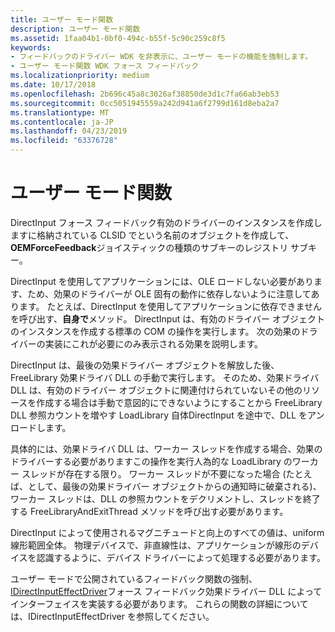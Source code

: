 ```yaml
---
title: ユーザー モード関数
description: ユーザー モード関数
ms.assetid: 1faa04b1-0bf0-494c-b55f-5c90c259c8f5
keywords:
- フィードバックのドライバー WDK を非表示に、ユーザー モードの機能を強制します。
- ユーザー モード関数 WDK フォース フィードバック
ms.localizationpriority: medium
ms.date: 10/17/2018
ms.openlocfilehash: 2b696c45a8c3026af38850de3d1c7fa66ab3eb53
ms.sourcegitcommit: 0cc5051945559a242d941a6f2799d161d8eba2a7
ms.translationtype: MT
ms.contentlocale: ja-JP
ms.lasthandoff: 04/23/2019
ms.locfileid: "63376728"
---
```

# <a name="user-mode-functions"></a>ユーザー モード関数





DirectInput フォース フィードバック有効のドライバーのインスタンスを作成しますに格納されている CLSID でという名前のオブジェクトを作成して、 **OEMForceFeedback**ジョイスティックの種類のサブキーのレジストリ サブキー。

DirectInput を使用してアプリケーションには、OLE ロードしない必要があります、ため、効果のドライバーが OLE 固有の動作に依存しないように注意してあります。 たとえば、DirectInput を使用してアプリケーションに依存できませんを呼び出す、**自身で**メソッド。 DirectInput は、有効のドライバー オブジェクトのインスタンスを作成する標準の COM の操作を実行します。 次の効果のドライバーの実装にこれが必要にのみ表示される効果を説明します。

DirectInput は、最後の効果ドライバー オブジェクトを解放した後、FreeLibrary 効果ドライバ DLL の手動で実行します。 そのため、効果ドライバ DLL は、有効のドライバー オブジェクトに関連付けられていないその他のリソースを作成する場合は手動で意図的にできないようにすることから FreeLibrary DLL 参照カウントを増やす LoadLibrary 自体DirectInput を途中で、DLL をアンロードします。

具体的には、効果ドライバ DLL は、ワーカー スレッドを作成する場合、効果のドライバーする必要がありますこの操作を実行人為的な LoadLibrary のワーカー スレッドが存在する限り。 ワーカー スレッドが不要になった場合 (たとえば、として、最後の効果ドライバー オブジェクトからの通知時に破棄される)、ワーカー スレッドは、DLL の参照カウントをデクリメントし、スレッドを終了する FreeLibraryAndExitThread メソッドを呼び出す必要があります。

DirectInput によって使用されるマグニチュードと向上のすべての値は、uniform 線形範囲全体。 物理デバイスで、非直線性は、アプリケーションが線形のデバイスを認識するように、デバイス ドライバーによって処理する必要があります。

ユーザー モードで公開されているフィードバック関数の強制、 [IDirectInputEffectDriver](https://msdn.microsoft.com/library/windows/hardware/ff540050)フォース フィードバック効果ドライバー DLL によってインターフェイスを実装する必要があります。 これらの関数の詳細については、IDirectInputEffectDriver を参照してください。

 

 




